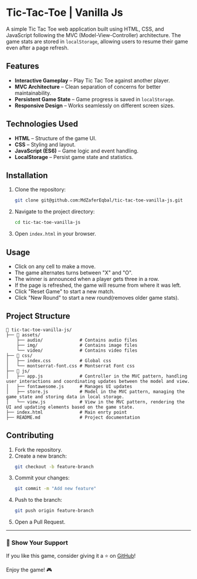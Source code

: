 # Tic-Tac-Toe | Vanilla Js

A simple Tic Tac Toe web application built using HTML, CSS, and JavaScript following the MVC (Model-View-Controller) architecture. The game stats are stored in `localStorage`, allowing users to resume their game even after a page refresh.

## Features

- **Interactive Gameplay** – Play Tic Tac Toe against another player.
- **MVC Architecture** – Clean separation of concerns for better maintainability.
- **Persistent Game State** – Game progress is saved in `localStorage`.
- **Responsive Design** – Works seamlessly on different screen sizes.

## Technologies Used

- **HTML** – Structure of the game UI.
- **CSS** – Styling and layout.
- **JavaScript (ES6)** – Game logic and event handling.
- **LocalStorage** – Persist game state and statistics.

## Installation

1. Clone the repository:
   ```sh
   git clone git@github.com:MdZaferEqbal/tic-tac-toe-vanilla-js.git
   ```
2. Navigate to the project directory:
   ```sh
   cd tic-tac-toe-vanilla-js
   ```
3. Open `index.html` in your browser.

## Usage

- Click on any cell to make a move.
- The game alternates turns between "X" and "O".
- The winner is announced when a player gets three in a row.
- If the page is refreshed, the game will resume from where it was left.
- Click "Reset Game" to start a new match.
- Click "New Round" to start a new round(removes older game stats).

## Project Structure

```
📂 tic-tac-toe-vanilla-js/
├── 📁 assets/
    ├── audio/              # Contains audio files
    ├── img/                # Contains image files
    └── video/              # Contains video files
├── 📁 css/
│   ├── index.css           # Global css
│   └── montserrat-font.css # Montserrat Font css
├── 📁 js/
│   ├── app.js              # Controller in the MVC pattern, handling user interactions and coordinating updates between the model and view.
│   ├── fontawesome.js      # Manages UI updates
│   ├── store.js            # Model in the MVC pattern, managing the game state and storing data in local storage.
│   └── view.js             # View in the MVC pattern, rendering the UI and updating elements based on the game state.
├── index.html              # Main enrty point
├── README.md               # Project documentation
```

## Contributing

1. Fork the repository.
2. Create a new branch:
   ```sh
   git checkout -b feature-branch
   ```
3. Commit your changes:
   ```sh
   git commit -m "Add new feature"
   ```
4. Push to the branch:
   ```sh
   git push origin feature-branch
   ```
5. Open a Pull Request.

---

### 🌟 Show Your Support

If you like this game, consider giving it a ⭐ on [GitHub](https://github.com/MdZaferEqbal/tic-tac-toe-vanilla-js)!

Enjoy the game! 🎮
